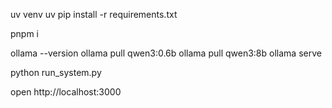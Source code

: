 uv venv
uv pip install -r requirements.txt

pnpm i

ollama --version
ollama pull qwen3:0.6b
ollama pull qwen3:8b
ollama serve

python run_system.py

open http://localhost:3000